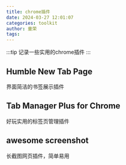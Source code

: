 ```yaml
---
title: chrome插件
date: 2024-03-27 12:01:07
categories: toolkit
author: 童荣
tags:
---
```

:::tip
记录一些实用的chrome插件
:::
<!-- more -->

## Humble New Tab Page ##

界面简洁的书签展示插件

## Tab Manager Plus for Chrome ##

好玩实用的标签页管理插件

## awesome screenshot ##

长截图网页插件，简单易用
